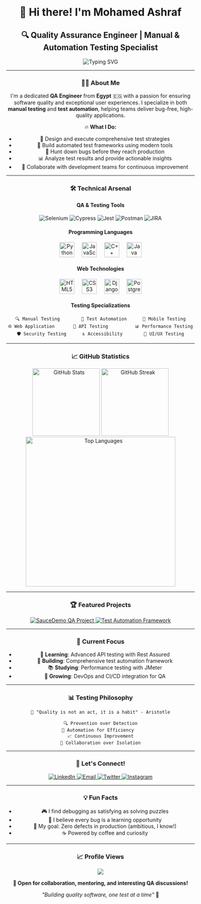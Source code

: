 <div align="center">
  
# 🚀 Hi there! I'm Mohamed Ashraf
## 🔍 Quality Assurance Engineer | Manual & Automation Testing Specialist

<img src="https://readme-typing-svg.herokuapp.com?font=Fira+Code&weight=500&size=22&pause=1000&color=2E9EF7&center=true&vCenter=true&width=600&lines=QA+Engineer+%7C+Bug+Hunter+🐛;Manual+%26+Automation+Testing;Passionate+about+Quality+%26+User+Experience;Building+Robust+Test+Frameworks" alt="Typing SVG" />

---

### 👨‍💻 About Me

I'm a dedicated **QA Engineer** from **Egypt** 🇪🇬 with a passion for ensuring software quality and exceptional user experiences. I specialize in both **manual testing** and **test automation**, helping teams deliver bug-free, high-quality applications.

🔥 **What I Do:**
- 🧪 Design and execute comprehensive test strategies
- 🤖 Build automated test frameworks using modern tools
- 🐞 Hunt down bugs before they reach production
- 📊 Analyze test results and provide actionable insights
- 🤝 Collaborate with development teams for continuous improvement

---

### 🛠️ Technical Arsenal

<div align="center">

#### **QA & Testing Tools**
<img src="https://img.shields.io/badge/Selenium-43B02A?style=for-the-badge&logo=selenium&logoColor=white" alt="Selenium"/>
<img src="https://img.shields.io/badge/Cypress-17202C?style=for-the-badge&logo=cypress&logoColor=white" alt="Cypress"/>
<img src="https://img.shields.io/badge/Jest-C21325?style=for-the-badge&logo=jest&logoColor=white" alt="Jest"/>
<img src="https://img.shields.io/badge/Postman-FF6C37?style=for-the-badge&logo=postman&logoColor=white" alt="Postman"/>
<img src="https://img.shields.io/badge/JIRA-0052CC?style=for-the-badge&logo=jira&logoColor=white" alt="JIRA"/>

#### **Programming Languages**
<img src="https://cdn.jsdelivr.net/gh/devicons/devicon/icons/python/python-original.svg" height="40" alt="Python"/>
<img width="12"/>
<img src="https://cdn.jsdelivr.net/gh/devicons/devicon/icons/javascript/javascript-original.svg" height="40" alt="JavaScript"/>
<img width="12"/>
<img src="https://cdn.jsdelivr.net/gh/devicons/devicon/icons/cplusplus/cplusplus-original.svg" height="40" alt="C++"/>
<img width="12"/>
<img src="https://cdn.jsdelivr.net/gh/devicons/devicon/icons/java/java-original.svg" height="40" alt="Java"/>

#### **Web Technologies**
<img src="https://cdn.jsdelivr.net/gh/devicons/devicon/icons/html5/html5-original.svg" height="40" alt="HTML5"/>
<img width="12"/>
<img src="https://cdn.jsdelivr.net/gh/devicons/devicon/icons/css3/css3-original.svg" height="40" alt="CSS3"/>
<img width="12"/>
<img src="https://cdn.jsdelivr.net/gh/devicons/devicon/icons/django/django-plain.svg" height="40" alt="Django"/>
<img width="12"/>
<img src="https://cdn.jsdelivr.net/gh/devicons/devicon/icons/postgresql/postgresql-original.svg" height="40" alt="PostgreSQL"/>

#### **Testing Specializations**
```
🔍 Manual Testing        🤖 Test Automation      📱 Mobile Testing
🌐 Web Application       🔗 API Testing          📊 Performance Testing
🛡️ Security Testing      ♿ Accessibility        🎨 UI/UX Testing
```

</div>

---

### 📈 GitHub Statistics

<div align="center">
  
<img src="https://github-readme-stats.vercel.app/api?username=your-github-username&show_icons=true&theme=tokyonight&count_private=true&hide_border=true" alt="GitHub Stats" height="180"/>
<img src="https://github-readme-streak-stats.herokuapp.com/?user=your-github-username&theme=tokyonight&hide_border=true" alt="GitHub Streak" height="180"/>

<img src="https://github-readme-stats.vercel.app/api/top-langs/?username=your-github-username&layout=compact&theme=tokyonight&hide_border=true&langs_count=8" alt="Top Languages" width="400"/>

</div>

---

### 🏆 Featured Projects

<div align="center">

<a href="https://github.com/your-username/saucedemo-qa-project">
  <img src="https://github-readme-stats.vercel.app/api/pin/?username=your-username&repo=saucedemo-qa-project&theme=tokyonight&hide_border=true" alt="SauceDemo QA Project"/>
</a>

<a href="https://github.com/your-username/automation-framework">
  <img src="https://github-readme-stats.vercel.app/api/pin/?username=your-username&repo=automation-framework&theme=tokyonight&hide_border=true" alt="Test Automation Framework"/>
</a>

</div>

---

### 🎯 Current Focus

- 🔬 **Learning**: Advanced API testing with Rest Assured
- 🚀 **Building**: Comprehensive test automation framework
- 📚 **Studying**: Performance testing with JMeter
- 🌱 **Growing**: DevOps and CI/CD integration for QA

---

### 📊 Testing Philosophy

<div align="center">

```
🎯 "Quality is not an act, it is a habit" - Aristotle

🔍 Prevention over Detection
🤖 Automation for Efficiency  
📈 Continuous Improvement
👥 Collaboration over Isolation
```

</div>

---

### 🤝 Let's Connect!

<div align="center">

<a href="https://www.linkedin.com/in/mohamed-ashraf-abdelbaset/" target="_blank">
  <img src="https://img.shields.io/badge/LinkedIn-0077B5?style=for-the-badge&logo=linkedin&logoColor=white" alt="LinkedIn"/>
</a>
<a href="mailto:mhmd.ashrf.saad@gmail.com" target="_blank">
  <img src="https://img.shields.io/badge/Email-D14836?style=for-the-badge&logo=gmail&logoColor=white" alt="Email"/>
</a>
<a href="https://x.com/_mhmdashrf" target="_blank">
  <img src="https://img.shields.io/badge/Twitter-1DA1F2?style=for-the-badge&logo=twitter&logoColor=white" alt="Twitter"/>
</a>
<a href="https://www.instagram.com/_mhmdashrf/" target="_blank">
  <img src="https://img.shields.io/badge/Instagram-E4405F?style=for-the-badge&logo=instagram&logoColor=white" alt="Instagram"/>
</a>

</div>

---

### 💡 Fun Facts

- 🎮 I find debugging as satisfying as solving puzzles
- 🌟 I believe every bug is a learning opportunity
- 🎯 My goal: Zero defects in production (ambitious, I know!)
- ☕ Powered by coffee and curiosity

---

<div align="center">

### 📈 Profile Views
![](https://komarev.com/ghpvc/?username=your-github-username&color=blueviolet&style=flat)

**💬 Open for collaboration, mentoring, and interesting QA discussions!**

*"Building quality software, one test at a time"* 🚀

</div>
